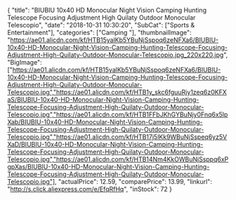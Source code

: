 {
	"title": "BIUBIU 10x40 HD Monocular Night Vision Camping Hunting Telescope Focusing Adjustment High Quilaty Outdoor Monocular Telescopio",
	"date": "2018-10-31 10:30:20",
	"SubCat": ["Sports & Entertainment"],
	"categories": ["Camping "],
	"thumbnailImage": "https://ae01.alicdn.com/kf/HTB15yalKb5YBuNjSspoq6zeNFXa6/BIUBIU-10x40-HD-Monocular-Night-Vision-Camping-Hunting-Telescope-Focusing-Adjustment-High-Quilaty-Outdoor-Monocular-Telescopio.jpg_220x220.jpg",
	"BigImage": ["https://ae01.alicdn.com/kf/HTB15yalKb5YBuNjSspoq6zeNFXa6/BIUBIU-10x40-HD-Monocular-Night-Vision-Camping-Hunting-Telescope-Focusing-Adjustment-High-Quilaty-Outdoor-Monocular-Telescopio.jpg","https://ae01.alicdn.com/kf/HTB1y_skc6fguuRjy1zeq6z0KFXaS/BIUBIU-10x40-HD-Monocular-Night-Vision-Camping-Hunting-Telescope-Focusing-Adjustment-High-Quilaty-Outdoor-Monocular-Telescopio.jpg","https://ae01.alicdn.com/kf/HTB1FFbJKhGYBuNjy0Fnq6x5lpXab/BIUBIU-10x40-HD-Monocular-Night-Vision-Camping-Hunting-Telescope-Focusing-Adjustment-High-Quilaty-Outdoor-Monocular-Telescopio.jpg","https://ae01.alicdn.com/kf/HTB17j5lKk9WBuNjSspeq6yz5VXaD/BIUBIU-10x40-HD-Monocular-Night-Vision-Camping-Hunting-Telescope-Focusing-Adjustment-High-Quilaty-Outdoor-Monocular-Telescopio.jpg","https://ae01.alicdn.com/kf/HTB14Nm4KkOWBuNjSsppq6xPgpXas/BIUBIU-10x40-HD-Monocular-Night-Vision-Camping-Hunting-Telescope-Focusing-Adjustment-High-Quilaty-Outdoor-Monocular-Telescopio.jpg"],
	"actualPrice": 12.59,
	"comparePrice": 13.99,
	"linkurl": "http://s.click.aliexpress.com/e/EfqRfHq",
	"inStock": 72
}
